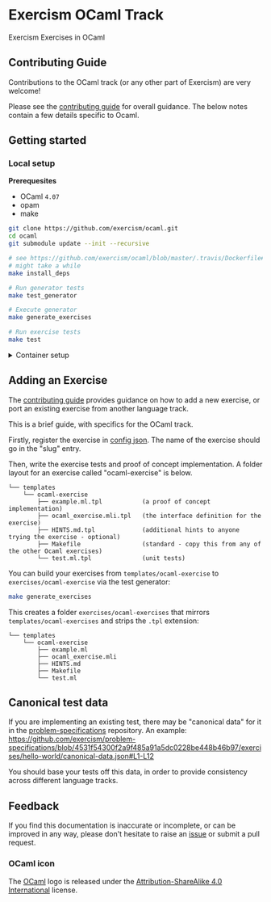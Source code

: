# Exercism OCaml Track

Exercism Exercises in OCaml

## Contributing Guide

Contributions to the OCaml track (or any other part of Exercism) are very welcome!

Please see the [contributing guide](https://github.com/exercism/docs/blob/master/contributing-to-language-tracks/README.md) for overall guidance. The below
notes contain a few details specific to Ocaml.

## Getting started

### Local setup

**Prerequesites**

* OCaml `4.07`
* opam
* make

```sh
git clone https://github.com/exercism/ocaml.git
cd ocaml
git submodule update --init --recursive

# see https://github.com/exercism/ocaml/blob/master/.travis/Dockerfile#L12
# might take a while
make install_deps

# Run generator tests
make test_generator

# Execute generator
make generate_exercises

# Run exercise tests
make test
```

<details>
    <summary>Container setup</summary>


**Prerequesites**

* VSCode
* VSCode Remote Containers extension
* Docker

```sh
git clone https://github.com/exercism/ocaml.git
cd ocaml
git submodule update --init --recursive

vscode .

# Inside container

# Run generator tests
make test_generator

# Execute generator
make generate_exercises

# Run exercise tests
make test
```

</details>

## Adding an Exercise

The [contributing guide](https://github.com/exercism/docs/blob/master/contributing-to-language-tracks/README.md) provides guidance on
how to add a new exercise, or port an existing exercise from another language track.

This is a brief guide, with specifics for the OCaml track.

Firstly, register the exercise in [config json](https://exercism.org/docs/building/tracks/config-json). The name of the exercise should go in the "slug" entry.

Then, write the exercise tests and proof of concept implementation.
A folder layout for an exercise called "ocaml-exercise" is below.

```
└── templates
    └── ocaml-exercise
        ├── example.ml.tpl           (a proof of concept implementation)
        ├── ocaml_exercise.mli.tpl   (the interface definition for the exercise)
        ├── HINTS.md.tpl             (additional hints to anyone trying the exercise - optional)
        ├── Makefile                 (standard - copy this from any of the other Ocaml exercises)
        └── test.ml.tpl              (unit tests)
```

You can build your exercises from `templates/ocaml-exercise` to `exercises/ocaml-exercise` via the test generator:

```sh
make generate_exercises
```

This creates a folder `exercises/ocaml-exercises` that mirrors `templates/ocaml-exercises` and strips the `.tpl` extension:

```
└── templates
    └── ocaml-exercise
        ├── example.ml
        ├── ocaml_exercise.mli
        ├── HINTS.md
        ├── Makefile
        └── test.ml
```

## Canonical test data

If you are implementing an existing test, there may be "canonical data" for it in the [problem-specifications](https://github.com/exercism/problem-specifications) repository.
An example: https://github.com/exercism/problem-specifications/blob/4531f54300f2a9f485a91a5dc0228be448b46b97/exercises/hello-world/canonical-data.json#L1-L12

You should base your tests off this data, in order to provide consistency across different language tracks.

## Feedback

If you find this documentation is inaccurate or incomplete, or can be improved in any way, please don't hesitate to raise an [issue](https://github.com/exercism/ocaml/issues) or submit a pull request.


### OCaml icon
The [OCaml](https://ocaml.org) logo is released under the [Attribution-ShareAlike 4.0 International](https://creativecommons.org/licenses/by-sa/4.0/) license.
